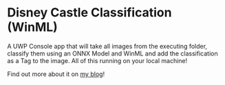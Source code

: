 # Disney Castle Classification (WinML)
A UWP Console app that will take all images from the executing folder, classify them using an ONNX Model and WinML and add the classification as a Tag to the image. All of this running on your local machine!

Find out more about it on [my blog](https://blog.pieeatingninjas.be/2018/05/15/image-classification-with-winml-and-uwp/)!
